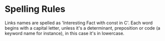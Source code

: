 # Spelling Rules
Links names are spelled as 'Interesting Fact with const in C'.
Each word begins with a capital letter, unless it's a determinant, preposition or code (a keyword name for instance), in this case it's in lowercase.
